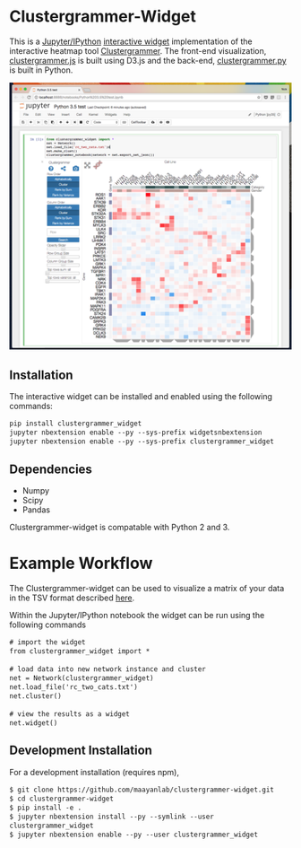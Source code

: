 Clustergrammer-Widget
===============================

This is a [Jupyter/IPython](http://jupyter.org/) [interactive widget](https://github.com/ipython/ipywidgets) implementation of the interactive heatmap tool [Clustergrammer](https://github.com/MaayanLab/clustergrammer). The front-end visualization, [clustergrammer.js](https://github.com/MaayanLab/clustergrammer) is built using D3.js and the back-end, [clustergrammer.py](https://github.com/MaayanLab/clustergrammer-py) is built in Python.

[![demo_screenshot](img/Jupyter_screenshot.png "demo_screenshot.png")](http://nbviewer.jupyter.org/github/MaayanLab/clustergrammer-widget/blob/master/Running_clustergrammer_widget.ipynb)

Installation
------------

The interactive widget can be installed and enabled using the following commands:

    pip install clustergrammer_widget
    jupyter nbextension enable --py --sys-prefix widgetsnbextension
    jupyter nbextension enable --py --sys-prefix clustergrammer_widget

## Dependencies
* Numpy
* Scipy
* Pandas

Clustergrammer-widget is compatable with Python 2 and 3.


# Example Workflow
The Clustergrammer-widget can be used to visualize a matrix of your data in the TSV format described [here](https://github.com/MaayanLab/clustergrammer/tree/working#input-matrix-format).

Within the Jupyter/IPython notebook the widget can be run using the following commands

```
# import the widget
from clustergrammer_widget import *

# load data into new network instance and cluster
net = Network(clustergrammer_widget)
net.load_file('rc_two_cats.txt')
net.cluster()

# view the results as a widget
net.widget()
```

Development Installation
------------------------
For a development installation (requires npm),

    $ git clone https://github.com/maayanlab/clustergrammer-widget.git
    $ cd clustergrammer-widget
    $ pip install -e .
    $ jupyter nbextension install --py --symlink --user clustergrammer_widget
    $ jupyter nbextension enable --py --user clustergrammer_widget
